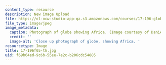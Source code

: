 ```yaml
---
content_type: resource
description: New image Upload
file: https://ol-ocw-studio-app-qa.s3.amazonaws.com/courses/17-196-globalization-fall-2005/f69b64ed9c6b55ee7e2cb206cdc54885_17-196f05-th.jpg
file_type: image/jpeg
image_metadata:
  caption: Photograph of globe showing Africa. (Image courtesy of Daniel Bersak.)
  credit: ''
  image-alt: 'Close up photograph of globe, showing Africa. '
resourcetype: Image
title: 17-196f05-th.jpg
uid: f69b64ed-9c6b-55ee-7e2c-b206cdc54885
---
```

